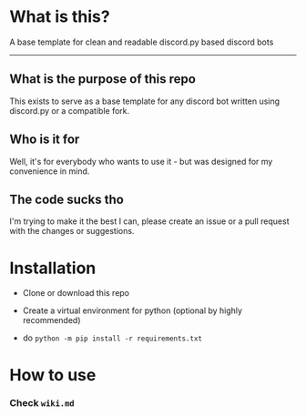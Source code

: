 # What is this?

A base template for clean and readable discord.py based discord bots

---

## What is the purpose of this repo

This exists to serve as a base template for any discord bot written using discord.py or a compatible fork.

## Who is it for

Well, it's for everybody who wants to use it - but was designed for my convenience in mind.

## The code sucks tho

I'm trying to make it the best I can, please create an issue or a pull request with the changes or suggestions.

# Installation

- Clone or download this repo
- Create a virtual environment for python (optional by highly recommended)

- do `python -m pip install -r requirements.txt`

# How to use

### Check `wiki.md`
